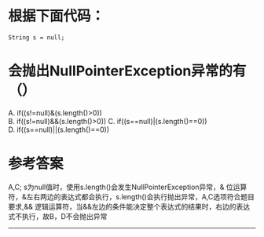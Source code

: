 # 根据下面代码：
```
String s = null;
```
# 会抛出NullPointerException异常的有（）

A. if((s!=null)&(s.length()>0))    
B. if((s!=null)&&(s.length()>0)) 
C. if((s==null)|(s.length()==0))     
D. if((s==null)||(s.length()==0)) 


# 参考答案

A,C;
s为null值时，使用s.length()会发生NullPointerException异常，& 位运算符，&左右两边的表达式都会执行，s.length()会执行抛出异常，A,C选项符合题目要求,&& 逻辑运算符，当&&左边的条件能决定整个表达式的结果时，右边的表达式不执行，故B，D不会抛出异常

---